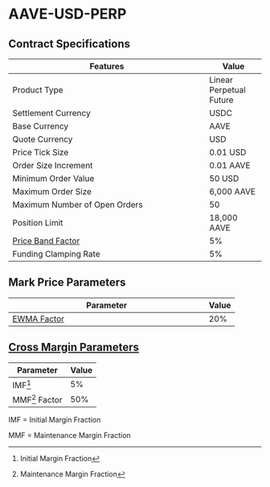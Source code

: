 # AAVE-USD-PERP

## Contract Specifications

<table><thead><tr><th width="375.91797556719024">Features</th><th>Value</th></tr></thead><tbody><tr><td>Product Type</td><td>Linear Perpetual Future</td></tr><tr><td>Settlement Currency</td><td>USDC</td></tr><tr><td>Base Currency</td><td>AAVE</td></tr><tr><td>Quote Currency</td><td>USD</td></tr><tr><td>Price Tick Size</td><td>0.01 USD</td></tr><tr><td>Order Size Increment</td><td>0.01 AAVE</td></tr><tr><td>Minimum Order Value</td><td>50 USD</td></tr><tr><td>Maximum Order Size</td><td>6,000 AAVE</td></tr><tr><td>Maximum Number of Open Orders</td><td>50</td></tr><tr><td>Position Limit</td><td>18,000 AAVE</td></tr><tr><td><a href="https://docs.paradex.trade/risk-system/price-bands">Price Band Factor</a></td><td>5%</td></tr><tr><td>Funding Clamping Rate</td><td>5%</td></tr></tbody></table>

## Mark Price Parameters

<table><thead><tr><th width="375">Parameter</th><th>Value</th></tr></thead><tbody><tr><td><a href="../../../risk-system/mark-price-calculation.md#funding-rate-formula">EWMA Factor</a></td><td>20%</td></tr></tbody></table>

## [Cross Margin Parameters](../../../risk-system/cross-margin-requirement.md#margin-fractions)

| Parameter      | Value |
| -------------- | ----- |
| IMF[^1]        | 5%    |
| MMF[^2] Factor | 50%   |

IMF = Initial Margin Fraction

MMF = Maintenance Margin Fraction

[^1]: Initial Margin Fraction

[^2]: Maintenance Margin Fraction
